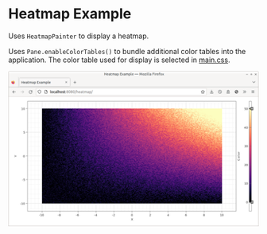 # Heatmap Example

Uses `HeatmapPainter` to display a heatmap.

Uses `Pane.enableColorTables()` to bundle additional color tables into the application. The color table used for display is selected in [main.css](./src/main.css).

![Screenshot](./screenshot.png)

